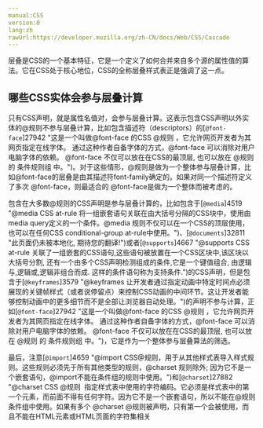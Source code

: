 ```yaml
---
manual:CSS
version:0
lang:zh
rawUrl:https://developer.mozilla.org/zh-CN/docs/Web/CSS/Cascade
---
```






层叠是CSS的一个基本特征，它是一个定义了如何合并来自多个源的属性值的算法。它在CSS处于核心地位，CSS的全称层叠样式表正是强调了这一点。


## 哪些CSS实体会参与层叠计算<a name="哪些CSS实体会参与层叠计算"></a>


只有CSS声明，就是属性名值对，会参与层叠计算。这表示包含CSS声明以外实体的@规则不参与层叠计算，比如包含描述符（descriptors）的[`@font-face`]27942 "这是一个叫做@font-face 的CSS @规则 ，它允许网页开发者为其网页指定在线字体。 通过这种作者自备字体的方式，@font-face 可以消除对用户电脑字体的依赖。 @font-face 不仅可以放在在CSS的最顶层, 也可以放在 @规则 的 条件规则组 中。")。对于这些情形，@规则是做为一个整体参与层叠计算，比如@font-face的层叠是由其描述符font-family确定的。如果对同一个描述符定义了多次 @font-face，则最适合的 @font-face是做为一个整体而被考虑的。



包含在大多数@规则的CSS声明是参与层叠计算的，比如包含于[`@media`]4519 "@media CSS at-rule 将一组嵌套语句关联在由大括号分隔的CSS块中，使用由media query定义的一个条件。@media 规则不仅可以在一个CSS的顶层使用，也可以在任何CSS conditional-group at-rule中使用。")、[`@documents`]32811 "此页面仍未被本地化, 期待您的翻译!")或者[`@supports`]4667 "@supports CSS at-rule 关联了一组嵌套的CSS语句,这些语句被放置在一个CSS区块中,该区块以大括号分割, 还有一个由多个CSS声明检测组成的条件,它是一个键值组合, 由逻辑与,逻辑或,逻辑非组合而成. 这样的条件语句称为支持条件.")的CSS声明，但是包含于[`@keyframes`]3579 "@keyframes 让开发者通过指定动画中特定时间点必须展现的关键帧样式（或者说停留点）来控制CSS动画的中间环节。这让开发者能够控制动画中的更多细节而不是全部让浏览器自动处理。")的声明不参与计算，正如[`@font-face`]27942 "这是一个叫做@font-face 的CSS @规则 ，它允许网页开发者为其网页指定在线字体。 通过这种作者自备字体的方式，@font-face 可以消除对用户电脑字体的依赖。 @font-face 不仅可以放在在CSS的最顶层, 也可以放在 @规则 的 条件规则组 中。")，它是作为一个整体参与层叠算法的筛选。



最后，注意[`@import`]4659 "@import CSS@规则，用于从其他样式表导入样式规则。这些规则必须先于所有其他类型的规则，@charset 规则除外; 因为它不是一个嵌套语句，@import不能在条件组的规则中使用。")和[`@charset`]27882 "@charset CSS @规则  指定样式表中使用的字符编码。它必须是样式表中的第一个元素，而前面不得有任何字符。因为它不是一个嵌套语句，所以不能在@规则条件组中使用。如果有多个 @charset @规则被声明，只有第一个会被使用，而且不能在HTML元素或HTML页面的字符集相关 <style> 元素内的样式属性内使用。")遵循特定的算法，并且不受层叠算法影响。


## CSS声明的源<a name="CSS声明的源"></a>


CSS层叠算法期望通过挑选CSS声明来给CSS属性设置正确的值。CSS声明可以有不同的来源：


* 浏览器会有一个基本的样式表来给任何网页设置默认样式。这些样式统称**用户代理样式**。一些浏览器通过使用真正的样式表，而其他则通过代码模拟，但无论是哪种情形都应是不可被检测的。而且部分浏览器允许用户修改用户代理样式。尽管HTML标准对用户代理样式做了诸多限制，浏览器仍大有可为，具体表现在不同浏览器间会存在重大的差异。为了减轻开发成本以及降低样式表运行所需的基本环境，网页开发者通常会使用一个CSS reset样式表，强制将常见的属性值转为确定状态。
* 网页的作者可以定义文档的样式，这是最常见的样式表。大多数情况下此类型样式表会定义多个，它们构成网站的视觉和体验，即主题。
* 读者，作为浏览器的用户，可以使用自定义样式表定制使用体验。


尽管CSS样式会来自这些不同的源，但它们的作用范围是重叠的，而层叠算法则定义了它们如何相互作用。


## 层叠顺序<a name="层叠顺序"></a>


层叠算法决定如何找出要应用到每个文档元素的每个属性上的值。


1. 它首先过滤来自不同源的全部规则，并保留要应用到指定元素上的那些规则。这意味着这些规则的选择器匹配指定元素，同时也是一个合适的@规则（at-rule）的一部分。
1. 其次，它依据重要性对这些规则进行排序。即是指，规则后面是否跟随者!import以及规则的来源。层叠是按升序排列的，这意味着来着用户自定义样式表的!important值比用户代理样式表的普通值优先级高：
 | 来源 | 重要程度 
 ---  |  ---  |  ---  | 
1 | 用户代理 | 普通 
2 | 用户代理 | `!important` 
3 | 用户 | 普通 
4 | 页面作者 | 普通 
5 | CSS动画 | 见下节 
6 | 页面作者 | `!important` 
7 | 用户 | `!important`
1. 假如层叠顺序相等，则使用哪个值取决于[优先级]32812 "")。

## CSS动画与层叠<a name="CSS动画与层叠"></a>


[CSS动画]3571 "")，指使用[`@keyframes`]3579 "@keyframes 让开发者通过指定动画中特定时间点必须展现的关键帧样式（或者说停留点）来控制CSS动画的中间环节。这让开发者能够控制动画中的更多细节而不是全部让浏览器自动处理。")@规则定义状态间的动画。关键帧不参与层叠，意味着在任何时候CSS都是取单一的@keyframes的值而不会是某几个@keyframe的混合。



当有多个满足条件的关键帧时，在最重要的文档里面最后定义的关键帧会被选中，而不会是将它们组合在一起。



同时仍应注意用@keyframes @规则定义的值会覆盖全部普通值，但会被!important的值覆盖。


## 例子<a name="例子"></a>


**用户代理CSS：**


```
li { margin-left: 10px }
```


**网页作者CSS1：**


```
li { margin-left: 0 } /* This is a reset */
```


**网页作者CSS2：​​​​​​​**


```
@media screen {
  li { margin-left: 3px }
}

@media print {
  li { margin-left: 1px }
}
```


**用户CSS：​​​​​​​**


```
.specific { margin-left: 1em }
```


**HTML：​​​​​​​**


```
<ul>
  <li class="specific">1<sup>st</sup></li>
  <li>2<sup>nd</sup></li>
</ul>
```


对于这个情形，应当应用li和.specific里面的声明。由于没有声明被标记为!important，所以优先顺序为页面作者样式优于用户样式，用户代理样式最低。



故是这3条声明的竞争：


```
margin-left: 0
```

```
margin-left: 3px
```

```
margin-left: 1px
```


由于是在屏幕显示，所以最后一条舍弃，而前两条的选择器相同，因此优先级也相同，故最终选择的是后者：


```
margin-left: 3px
```


注意尽管定义在用户CSS里面的声明有更高的优先级，但它并不会被选中，因为层叠算法是先于优先级算法的。


## See also<a name="See_also"></a>

* The very simple[introduction]32813 "/en-US/docs/")of cascading in the CSS Tutorial.
* CSS Key Concepts:[CSS 语法]28294 "语法"),[@规则]27793 "@规则"),[注释]28295 "注释"),[优先级]28298 "优先级")和[继承]28299 "继承"), the[盒模型]28362 "盒模型"),[布局模式]28315 "CSS 布局模式")和[视觉格式化模型]28314 "视觉格式化模型")，以及[外边距合并]28312 "外边距合并")，或者[初始]28302 "初始值")、[计算]28304 "计算值")、[解析]28307 "解析值")、[指定]28303 "指定值")、[使用]28305 "使用值")和[实际]28306 "实际值")值。 Definitions of[值语法]28363 "值定义语法")、[简写属性]28300 "简写属性")和[可替换元素]28311 "可替换元素")。



